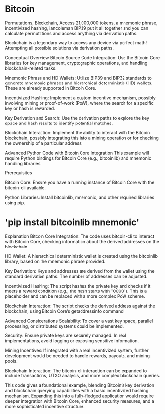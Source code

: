 # Bitcoin

Permutations, Blockchain, Access
21,000,000 tokens, a mnemonic phrase, incentivized hashing, iancoleman BIP39 put it all together and you can calculate permutations and access anything via derivation paths.

Blockchain is a legendary way to access any device via perfect math! Attempting all possible solutions via derivation paths.



Conceptual Overview
Bitcoin Source Code Integration: Use the Bitcoin Core libraries for key management, cryptographic operations, and handling blockchain-related tasks.

Mnemonic Phrase and HD Wallets: Utilize BIP39 and BIP32 standards to generate mnemonic phrases and hierarchical deterministic (HD) wallets. These are already supported in Bitcoin Core.

Incentivized Hashing: Implement a custom incentive mechanism, possibly involving mining or proof-of-work (PoW), where the search for a specific key or hash is rewarded.

Key Derivation and Search: Use the derivation paths to explore the key space and hash results to identify potential matches.

Blockchain Interaction: Implement the ability to interact with the Bitcoin blockchain, possibly integrating this into a mining operation or for checking the ownership of a particular address.

Advanced Python Code with Bitcoin Core Integration
This example will require Python bindings for Bitcoin Core (e.g., bitcoinlib) and mnemonic handling libraries.

Prerequisites

Bitcoin Core: Ensure you have a running instance of Bitcoin Core with the bitcoin-cli available.

Python Libraries: Install bitcoinlib, mnemonic, and other required libraries using pip.

# 'pip install bitcoinlib mnemonic'


Explanation
Bitcoin Core Integration: The code uses bitcoin-cli to interact with Bitcoin Core, checking information about the derived addresses on the blockchain.

HD Wallet: A hierarchical deterministic wallet is created using the bitcoinlib library, based on the mnemonic phrase provided.

Key Derivation: Keys and addresses are derived from the wallet using the standard derivation paths. The number of addresses can be adjusted.

Incentivized Hashing: The script hashes the private key and checks if it meets a reward condition (e.g., the hash starts with "0000"). This is a placeholder and can be replaced with a more complex PoW scheme.

Blockchain Interaction: The script checks the derived address against the blockchain, using Bitcoin Core’s getaddressinfo command.

Advanced Considerations
Scalability: To cover a vast key space, parallel processing, or distributed systems could be implemented.

Security: Ensure private keys are securely managed. In real implementations, avoid logging or exposing sensitive information.

Mining Incentives: If integrated with a real incentivized system, further development would be needed to handle rewards, payouts, and mining pools.

Blockchain Interaction: The bitcoin-cli interaction can be expanded to include transactions, UTXO analysis, and more complex blockchain queries.

This code gives a foundational example, blending Bitcoin’s key derivation and blockchain querying capabilities with a basic incentivized hashing mechanism. Expanding this into a fully-fledged application would require deeper integration with Bitcoin Core, enhanced security measures, and a more sophisticated incentive structure.
